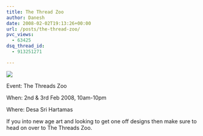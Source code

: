 ```yaml
---
title: The Thread Zoo
author: Danesh
date: 2008-02-02T19:13:26+00:00
url: /posts/the-thread-zoo/
pvc_views:
  - 63425
dsq_thread_id:
  - 913251271

---
```

[<img src="http://img209.imageshack.us/img209/8629/image003spy7.jpg" border="0" />][1]

Event: The Threads Zoo

When: 2nd & 3rd Feb 2008, 10am-10pm

Where: Desa Sri Hartamas

If you into new age art and looking to get one off designs then make sure to head on over to The Threads Zoo.

 [1]: http://img209.imageshack.us/img209/6057/image003ii0.jpg